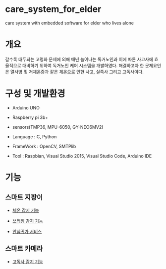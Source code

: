 # care_system_for_elder
care system with embedded software for elder who lives alone

# 개요
갈수록 대두되는 고령화 문제에 의해 매년 늘어나는 독거노인과 이에 따른 사고사에 효율적으로 대비하기 위하여 독거노인 케어 시스템을 개발하였다. 해결하고자 한 문제요인은 열사병 및 저체온증과 같은 체온으로 인한 사고, 실족사 그리고 고독사이다.

# 구성 및 개발환경
- Arduino UNO

- Raspberry pi 3b+

- sensors(TMP36, MPU-6050, GY-NEO6MV2)


- Language : C, Python

- FrameWork : OpenCV, SMTPlib

- Tool : Raspbian, Visual Studio 2015, Visual Studio Code, Arduino IDE

# 기능
## 스마트 지팡이

- [체온 감지 기능](https://github.com/artiiicy/Care_system_for_elder/edit/master/README.md/체온감지기능)

- [쓰러짐 감지 기능](https://github.com/artiiicy/Care_system_for_elder/edit/master/README.md/쓰러짐감지기능)

- [안심귀가 서비스](https://github.com/artiiicy/Care_system_for_elder/edit/master/README.md/안심귀가서비스)

## 스마트 카메라

- [고독사 감지 기능](https://github.com/artiiicy/Care_system_for_elder/edit/master/README.md/고독사감지기능)
